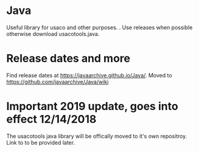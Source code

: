 # Java
Useful library for usaco and other purposes. 
. Use releases when possible otherwise download usacotools.java. 
# Release dates and more
Find release dates at https://javaarchive.github.io/Java/. Moved to https://github.com/javaarchive/Java/wiki
# Important 2019 update, goes into effect 12/14/2018
The usacotools java library will be offically moved to it's own repositroy. Link to to be provided later.
